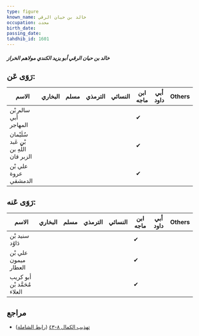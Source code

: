 ```yaml
---
type: figure
known_name: خالد بن حيان الرقي
occupation: محدث
birth_date:
passing_date:
tahdhib_id: 1601
---
```

##### خالد بن حيان الرقي أبو يزيد الكندي مولاهم الخراز

## رَوَى عَن:
| الاسم                                   | البخاري | مسلم | الترمذي | النسائي | ابن ماجه | أبي داود | Others |
| --------------------------------------- | ------- | ---- | ------- | ------- | -------- | -------- | ------ |
| سالم بْن أَبي المهاجر                   |         |      |         |         | ✔        |          |        |
| سُلَيْمان بْن عَبد اللَّهِ بن الزبر قان |         |      |         |         | ✔        |          |        |
| علي بْن عروة الدمشقي                    |         |      |         |         | ✔        |          |        |
## رَوَى عَنه:
| الاسم                        | البخاري | مسلم | الترمذي | النسائي | ابن ماجه | أبي داود | Others |
| ---------------------------- | ------- | ---- | ------- | ------- | -------- | -------- | ------ |
| سنيد بْن دَاوُد              |         |      |         |         | ✔        |          |        |
| علي بْن ميمون العطار         |         |      |         |         | ✔        |          |        |
| أبو كريب مُحَمَّد بْن العلاء |         |      |         |         | ✔        |          |        |
## مراجع
- [تهذيب الكمال ٨-٤٣](obsidian://open?vault=Tahdhib-al-Kamal&file=Figures/١٦٠١-خالد%20بن%20حيان%20الرقي%20أبو%20يزيد%20الكندي%20مولاهم%20الخراز) ([رابط الشاملة](https://shamela.ws/book/3722/3754))